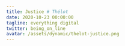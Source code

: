 ```yaml
---
title: Justice # Thélot
date: 2020-10-23 00:00:00
tagline: everything digital
twitter: being_on_line
avatar: /assets/dynamic/thelot-justice.png
---
```

